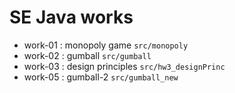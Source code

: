 # SE Java works
- work-01 : monopoly game
  `src/monopoly`
- work-02 : gumball
  `src/gumball`
- work-03 : design principles
  `src/hw3_designPrinc`
- work-05 : gumball-2
  `src/gumball_new`